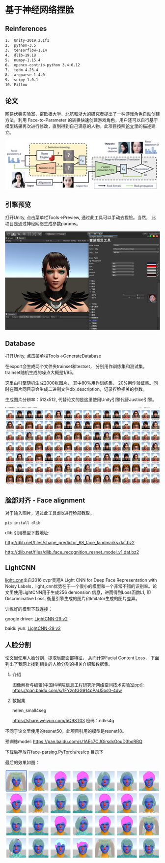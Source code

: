 # 基于神经网络捏脸


## Reinferences

```
1.  Unity-2019.2.1f1
2.  python-3.5
3.  tensorflow-1.14
4.  dlib-19.18
5.  numpy-1.15.4
6.  opencv-contrib-python 3.4.0.12
7.  tqdm-4.23.4
8.  argparse-1.4.0
9.  scipy-1.0.1
10. Pillow
```


## 论文

网易伏羲实验室、密歇根大学、北航和浙大的研究者提出了一种游戏角色自动创建方法，利用 Face-to-Parameter 的转换快速创建游戏角色，用户还可以自行基于模型结果再次进行修改，直到得到自己满意的人物。此项目按照[论文][i2]里的描述建立。

![](/image/t2.jpeg)


## 引擎预览

打开Unity, 点击菜单栏Tools->Preview, 通过此工具可以手动去捏脸。当然， 此项目是通过神经网络生成参数params。

![](/image/t1.jpg)


## Database

打开Unity, 点击菜单栏Tools->GenerateDatabase

在export会生成两个文件夹trainset和testset， 分别用作训练集和测试集。 trainset随机生成的噪点大概是1/95。

这里由引擎随机生成2000张图片， 其中80%用作训练集， 20%用作验证集。同时在图片同目录会生成二进制文件db_description，记录捏脸相关的参数。

生成图片分辨率：512x512,  代替论文的是这里使用Unity引擎代替Justice引擎。

![](/image/t4.jpg)

## 脸部对齐 - Face alignment

对于输入图片，通过此工具dlib进行脸部截取。

```
pip install dlib
```

dlib 引用模型下载地址:

http://dlib.net/files/shape_predictor_68_face_landmarks.dat.bz2 

http://dlib.net/files/dlib_face_recognition_resnet_model_v1.dat.bz2

##  LightCNN

[light_cnn][i5]出自2016 cvpr吴翔A Light CNN for Deep Face Representation with Noisy Labels，light_cnn优势在于一个很小的模型和一个非常不错的识别率。论文里使用LightCNN用于生成256 demonsion 信息，进而得到Loss函数L1, 即Discriminative Loss, 衡量引擎生成的图片和Imitator生成的图片差异。


训练好的模型下载连接：

google driver: [LightCNN-29 v2][i6]

baidu  yun:	   [LightCNN-29 v2][i7]


## 人脸分割


论文里使用人脸分割，提取局部面部特征， 从而计算Facial Content Loss， 下面列出了我网上找到相关的人脸分割的相关介绍和数据集。

1. 介绍

	
	[helen dataset 介绍]: http://www.ifp.illinois.edu/~vuongle2/helen

	[Exemplar-Based Face Parsing]: http://pages.cs.wisc.edu/~lizhang/projects/face-parsing/

	图像解析与编辑[中国科学院信息工程研究所网络空间技术实验室ppt]: https://pan.baidu.com/s/1FYznfGG914pPaU5bs0-4dw

2. 数据集

	helen_small4seg

	https://share.weiyun.com/5Q9ST03 密码：ndks4g



不同于论文里使用的resnet50，此项目引用的模型是resnet18。

预训练model:	https://pan.baidu.com/s/1AEc7CJGirsdxOouD3boRBQ  

下载后存放在face-parsing.PyTorch/res/cp 目录下


最后的效果如图：

![](/image/t3.jpg)


[i1]: https://xueqiu.com/9217191040/133506937
[i2]: https://arxiv.org/abs/1909.01064
[i3]: http://www.sohu.com/a/339985351_823210
[i4]: https://blog.csdn.net/qiumokucao/article/details/81610628
[i5]: https://github.com/AlfredXiangWu/LightCNN
[i6]: https://drive.google.com/open?id=1Jn6aXtQ84WY-7J3Tpr2_j6sX0ch9yucS
[i7]: https://pan.baidu.com/s/1E_rGkbqzf0ppyl5ks9FSLQ